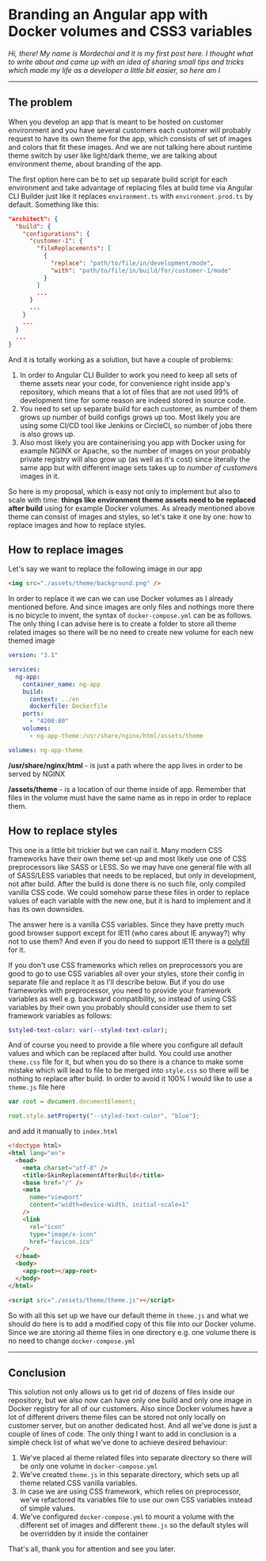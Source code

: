 # Branding an Angular app with Docker volumes and CSS3 variables

*Hi, there! My name is Mordechai and it is my first post here. I thought what to write about and came up with an idea of sharing small tips and tricks which made my life as a developer a little bit easier, so here am I*

---

## The problem

When you develop an app that is meant to be hosted on customer environment and you have several customers each customer will probably request to have its own theme for the app, which consists of set of images and colors that fit these images. And we are not talking here about runtime theme switch by user like light/dark theme, we are talking about environment theme, about branding of the app.

The first option here can be to set up separate build script for each environment and take advantage of replacing files at build time via Angular CLI Builder just like it replaces `environment.ts` with `environment.prod.ts` by default. Something like this:

```json
"architect": {
  "build": {
    "configurations": {
      "customer-1": {
        "fileReplacements": [
          {
            "replace": "path/to/file/in/development/mode",
            "with": "path/to/file/in/build/for/customer-1/mode"
          }
        ]
        ...
      }
      ...
    }
    ...
  }
  ...
}
```

And it is totally working as a solution, but have a couple of problems:

1. In order to Angular CLI Builder to work you need to keep all sets of theme assets near your code, for convenience right inside app's repository, which means that a lot of files that are not used 99% of development time for some reason are indeed stored in source code.
2. You need to set up separate build for each customer, as number of them grows up number of build configs grows up too. Most likely you are using some CI/CD tool like Jenkins or CircleCI, so number of jobs there is also grows up.
3. Also most likely you are containerising you app with Docker using for example NGINX or Apache, so the number of images on your probably private registry will also grow up (as well as it's cost) since literally the same app but with different image sets takes up to _number of customers_ images in it.

So here is my proposal, which is easy not only to implement but also to scale with time: **things like environment theme assets need to be replaced after build** using for example Docker volumes. As already mentioned above theme can consist of images and styles, so let's take it one by one: how to replace images and how to replace styles.

## How to replace images

Let's say we want to replace the following image in our app

```html
<img src="./assets/theme/background.png" />
```

In order to replace it we can we can use Docker volumes as I already mentioned before. And since images are only files and nothings more there is no bicycle to invent, the syntax of `docker-compose.yml` can be as follows. The only thing I can advise here is to create a folder to store all theme related images so there will be no need to create new volume for each new themed image

```yaml
version: "3.1"

services:
  ng-app:
    container_name: ng-app
    build:
      context: ../en
      dockerfile: Dockerfile
    ports:
      - "4200:80"
    volumes:
      - ng-app-theme:/usr/share/nginx/html/assets/theme

volumes: ng-app-theme
```

**/usr/share/nginx/html** - is just a path where the app lives in order to be served by NGINX

**/assets/theme** - is a location of our theme inside of app. Remember that files in the volume must have the same name as in repo in order to replace them.

## How to replace styles

This one is a little bit trickier but we can nail it. Many modern CSS frameworks have their own theme set-up and most likely use one of CSS preprocessors like SASS or LESS. So we may have one general file with all of SASS/LESS variables that needs to be replaced, but only in development, not after build. After the build is done there is no such file, only compiled vanilla CSS code. We could somehow parse these files in order to replace values of each variable with the new one, but it is hard to implement and it has its own downsides.

The answer here is a vanilla CSS variables. Since they have pretty much good browser support except for IE11 (who cares about IE anyway?) why not to use them? And even if you do need to support IE11 there is a [polyfill](https://github.com/nuxodin/ie11CustomProperties) for it.

If you don't use CSS frameworks which relies on preprocessors you are good to go to use CSS variables all over your styles, store their config in separate file and replace it as I'll describe below. But if you do use frameworks with preprocessor, you need to provide your framework variables as well e.g. backward compatibility, so instead of using CSS variables by their own you probably should consider use them to set framework variables as follows:

```sass
$styled-text-color: var(--styled-text-color);
```

And of course you need to provide a file where you configure all default values and which can be replaced after build. You could use another `theme.css` file for it, but when you do so there is a chance to make some mistake which will lead to file to be merged into `style.css` so there will be nothing to replace after build. In order to avoid it 100% I would like to use a `theme.js` file here

```javascript
var root = document.documentElement;

root.style.setProperty("--styled-text-color", "blue");
```

and add it manually to `index.html`

```html
<!doctype html>
<html lang="en">
  <head>
    <meta charset="utf-8" />
    <title>SkinReplacementAfterBuild</title>
    <base href="/" />
    <meta
      name="viewport"
      content="width=device-width, initial-scale=1"
    />
    <link
      rel="icon"
      type="image/x-icon"
      href="favicon.ico"
    />
  </head>
  <body>
    <app-root></app-root>
  </body>
</html>

<script src="./assets/theme/theme.js"></script>
```

So with all this set up we have our default theme in `theme.js` and what we should do here is to add a modified copy of this file into our Docker volume. Since we are storing all theme files in one directory e.g. one volume there is no need to change `docker-compose.yml`

---

## Conclusion

This solution not only allows us to get rid of dozens of files inside our repository, but we also now can have only one build and only one image in Docker registry for all of our customers. Also since Docker volumes have a lot of different drivers theme files can be stored not only locally on customer server, but on another dedicated host. And all we've done is just a couple of lines of code. The only thing I want to add in conclusion is a simple check list of what we've done to achieve desired behaviour:

1. We've placed al theme related files into separate directory so there will be only one volume in `docker-compose.yml`
2. We've created `theme.js` in this separate directory, which sets up all theme related CSS vanilla variables.
3. In case we are using CSS framework, which relies on preprocessor, we've refactored its variables file to use our own CSS variables instead of simple values.
4. We've configured `docker-compose.yml` to mount a volume with the different set of images and different `theme.js` so the default styles will be overridden by it inside the container

That's all, thank you for attention and see you later.
